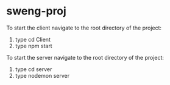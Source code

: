 # sweng-proj

To start the client navigate to the root directory of the project:
1) type cd Client
2) type npm start

To start the server navigate to the root directory of the project:
1) type cd server
2) type nodemon server
